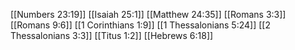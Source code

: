 [[Numbers 23:19]]
[[Isaiah 25:1]]
[[Matthew 24:35]]
[[Romans 3:3]]
[[Romans 9:6]]
[[1 Corinthians 1:9]]
[[1 Thessalonians 5:24]]
[[2 Thessalonians 3:3]]
[[Titus 1:2]]
[[Hebrews 6:18]]
